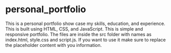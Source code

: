 # personal_portfolio
This is a personal portfolio show case my skills, education, and experience. This is built using HTML, CSS, and JavaScript. This is simple and responsive portfolio. 
The files are inside the src folder with names as index.html, style.css and script.js. 
If you want to use it make sure to replace the placeholder content with you information.
